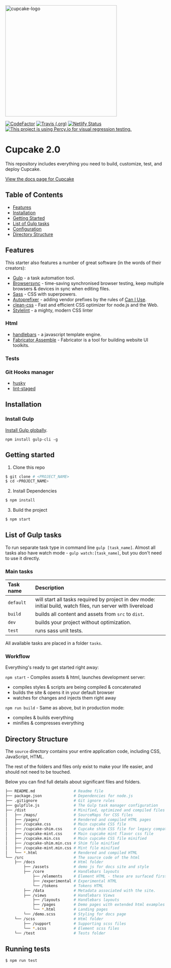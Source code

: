 <img alt="cupcake-logo" src="http://funkyimg.com/i/2KN2G.png" width="350">

[![CodeFactor](https://www.codefactor.io/repository/github/cupcake-design-system/cupcake/badge)](https://www.codefactor.io/repository/github/cupcake-design-system/cupcake)
[![Travis (.org)](https://img.shields.io/travis/Cupcake-Design-System/Cupcake.svg)](https://travis-ci.org/Cupcake-Design-System/Cupcake)
[![Netlify Status](https://api.netlify.com/api/v1/badges/00ab3d48-03ee-40f5-b448-10efe6c7ff7d/deploy-status)](https://app.netlify.com/sites/cupcake/deploys)
[![This project is using Percy.io for visual regression testing.](https://percy.io/static/images/percy-badge.svg)](https://percy.io/Cupcake/Cupcake-2)

# Cupcake 2.0 

This repository includes everything you need to build, customize, test, and deploy Cupcake.

[View the docs page for Cupcake](https://cupcake-design-system.github.io)

## Table of Contents

* [Features](#features)
* [Installation](#installation)
* [Getting Started](#getting-started)
* [List of Gulp tasks](#list-of-gulp-tasks)
* [Configuration](#configuration)
* [Directory Structure](#directory-structure)

## Features
This starter also features a number of great software (in the words of their creators):
- [Gulp](http://gulpjs.com/) - a task automation tool.
- [Browsersync](https://www.browsersync.io/) - time-saving synchronised browser testing, keep multiple browsers & devices in sync when editing files.
- [Sass](http://sass-lang.com/) - CSS with superpowers.
- [Autoprefixer](https://github.com/postcss/autoprefixer) - adding vendor prefixes by the rules of [Can I Use](http://caniuse.com/).
- [clean-css](https://github.com/jakubpawlowicz/clean-css) - Fast and efficient CSS optimizer for node.js and the Web.
- [Stylelint](http://stylelint.io/) - a mighty, modern CSS linter

### Html
- [handlebars](https://github.com/wycats/handlebars.js) - a javascript template engine.
- [Fabricator Assemble](https://github.com/fbrctr/fabricator-assemble) - Fabricator is a tool for building website UI toolkits.


### Tests


### Git Hooks manager
- [husky](https://github.com/typicode/husky)
- [lint-staged](https://github.com/okonet/lint-staged)

## Installation

### Install Gulp
[Install Gulp globally](http://gulpjs.com/).

```
npm install gulp-cli -g
```

## Getting started

1. Clone this repo

```bash
$ git clone # <PROJECT_NAME>
$ cd <PROJECT_NAME>
```

2. Install Dependencies

```bash
$ npm install
```

3. Build the project

```bash
$ npm start
```



## List of Gulp tasks

To run separate task type in command line `gulp [task_name]`.
Almost all tasks also have watch mode - `gulp watch:[task_name]`, but you don't need to use it directly.

### Main tasks
Task name          | Description                                                      
:------------------|:----------------------------------
`default`          | will start all tasks required by project in dev mode: initial build, watch files, run server with livereload
`build`            | builds all content and assets from `src` to `dist`.
`dev`              | builds your project without optimization.
`test`             | runs sass unit tests.


All available tasks are placed in a folder `tasks`. 

### Workflow
Everything's ready to get started right away:

`npm start` - Compiles assets & html, launches development server:
- compiles styles & scripts are being compiled & concatenated
- builds the site & opens it in your default browser
- watches for changes and injects them right away

`npm run build` - Same as above, but in production mode:
- compiles & builds everything
- minifies & compresses everything


## Directory Structure

The `source` directory contains your entire application code, including CSS, JavaScript, HTML.

The rest of the folders and files only exist to make your life easier, and should not need to be touched.

Below you can find full details about significant files and folders.

```bash
├── README.md                 # Readme file
├── package.json              # Dependencies for node.js
├── .gitignore                # Git ignore rules
├── gulpfile.js               # The Gulp task manager configuration
├── /dist                     # Minified, optimized and compiled files
│   ├── /maps/                # SourceMaps for CSS files
│   ├── /pages/               # Rendered and compiled HTML pages
│   ├── /cupcake.css          # Main cupcake CSS file
│   ├── /cupcake-shim.css     # Cupcake shim CSS file for legacy compat.
│   ├── /cupcake-mint.css     # Main cupcake mint flavor css file
│   ├── /cupcake.min.css      # Main cupcake CSS file minified
│   ├── /cupcake-shim.min.css # Shim file minified
│   ├── /cupcake-mint.min.css # Mint file minified
│   └── *.html                # Rendered and compiled HTML
└── /src                      # The source code of the html
    ├── /docs                 # Html folder
        ├── /assets           # demo js for docs site and style
        ├── /core             # Handlebars layouts
            ├── /elements     # Element HTML - these are surfaced first
            ├── /experimental # Experimental HTML
            └── /tokens       # Tokens HTML 
        ├── /data             # Metadata associated with the site.      
        ├── /views            # Handlebars Views
            ├── /layouts      # Handlebars layouts
            ├── /pages        # Demo pages with extended html examples
            └── *.html        # Landing pages             
        └── /demo.scss        # Styling for docs page
    └── /scss                 # Html folder
        ├── /support          # Supporting scss files
        └── *.scss            # Element scss files
    └── /test                 # Tests folder    
```

## Running tests

```bash
$ npm run test
```
